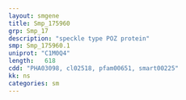 ```yaml
---
layout: smgene
title: Smp_175960
grp: Smp_17
description: "speckle type POZ protein"
smp: Smp_175960.1
uniprot: "C1M0Q4"
length:   618
cdd: "PHA03098, cl02518, pfam00651, smart00225"
kk: ns
categories: sm
---
```

